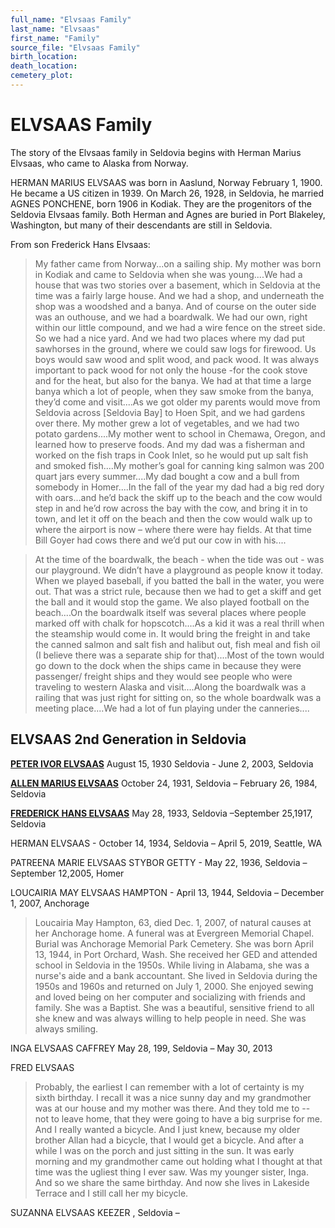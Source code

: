 ```yaml
---
full_name: "Elvsaas Family"
last_name: "Elvsaas"
first_name: "Family"
source_file: "Elvsaas Family"
birth_location:
death_location:
cemetery_plot: 
---
```

# ELVSAAS Family

The story of the Elvsaas family in Seldovia begins with Herman Marius Elvsaas, who came to Alaska from Norway.

HERMAN MARIUS ELVSAAS was born in Aaslund, Norway February 1, 1900. He became a US citizen in 1939. On March 26, 1928, in Seldovia,  he married AGNES PONCHENE, born 1906 in Kodiak. They are the progenitors of the Seldovia Elvsaas family. Both Herman and Agnes are buried in Port Blakeley, Washington, but many of their descendants are still in Seldovia.

From son Frederick Hans Elvsaas: 
> My father came from Norway...on a sailing ship. My mother was born in Kodiak and came to Seldovia when she was young....We had a house that was two stories over a basement, which in Seldovia at the time was a fairly large house.    And  we  had  a  shop,  and  underneath  the  shop  was  a  woodshed  and  a banya.  And of course on the outer side was an outhouse, and we had a boardwalk.  We had our own, right within our little compound, and we had a wire fence on the street side.  So we had a nice yard.  And we had two places where my dad put sawhorses in the ground, where we could saw logs for firewood.    Us boys would  saw  wood  and  split wood, and pack wood.  It was always important to pack wood for not only the house -for the cook stove and for the heat, but also for the banya.  We had at that time a large banya which a lot of people, when they saw smoke from the banya, they’d come and visit....As we got older my parents would move from Seldovia across [Seldovia Bay] to Hoen Spit, and we had gardens over there.  My mother grew a lot of vegetables, and we had two potato gardens....My mother went to school in Chemawa, Oregon, and learned how to preserve foods.  And my dad was a fisherman and worked on the fish traps in Cook Inlet, so he would put up salt fish and smoked fish....My mother’s goal for canning king salmon was 200 quart jars every summer....My dad bought a cow and a bull from somebody in Homer....In the fall of the year my dad had a big red dory with oars...and he’d back the skiff up to the beach and the cow would step in and he’d row across the bay with the cow, and bring it in to town, and let it off on the beach and then the cow would walk up to where the airport is now – where there were hay fields.  At that time Bill Goyer had cows there and we’d put our cow in with his....

> At  the  time  of  the  boardwalk,  the  beach  -  when  the  tide  was  out  -  was  our playground.  We didn’t have a playground as people know it today.  When we played baseball, if you batted the ball in the water, you were out.  That was a strict rule, because then we had to get a skiff and get the ball and it would stop the game.  We also played football on the beach....On the boardwalk itself was several places where people marked off with chalk for hopscotch....As a kid it was a real thrill when the steamship would come in.  It would bring the freight in and take the canned salmon and salt fish and halibut out, fish meal and fish oil (I believe there was a separate ship for that)....Most of the town would go down to the dock when the ships came in because they were passenger/ freight  ships  and  they  would  see  people  who  were  traveling  to  western  Alaska  and visit....Along the boardwalk was a railing that was just right for sitting on, so the whole boardwalk was a meeting place....We had a lot of fun playing under the canneries....

## ELVSAAS 2nd Generation in Seldovia

[**PETER IVOR ELVSAAS**](../_people/Elvsass_Peter_I_Sr.md)  August 15, 1930 Seldovia - June 2, 2003, Seldovia

[**ALLEN MARIUS ELVSAAS**](../_people/Elvsass_Allen_Marius.md)  October 24, 1931, Seldovia – February 26, 1984, Seldovia

[**FREDERICK HANS ELVSAAS**](../_people/Elvsaas_Fred_Hans.md)
May 28, 1933, Seldovia –September 25,1917, Seldovia

HERMAN ELVSAAS - October 14, 1934, Seldovia – April 5, 2019, Seattle, WA

PATREENA MARIE ELVSAAS STYBOR GETTY - May 22, 1936, Seldovia –September 12,2005, Homer

LOUCAIRIA MAY ELVSAAS HAMPTON - April 13, 1944, Seldovia – December 1, 2007, Anchorage
> Loucairia May Hampton, 63, died Dec. 1, 2007, of natural causes at her Anchorage home. A funeral was at Evergreen Memorial Chapel. Burial was Anchorage Memorial Park Cemetery.  She was born April 13, 1944, in Port Orchard, Wash. She received her GED and attended school in Seldovia in the 1950s. While living in Alabama, she was a nurse's aide and a bank accountant. She lived in Seldovia during the 1950s and 1960s and returned on July 1, 2000. She enjoyed sewing and loved being on her computer and socializing with friends and family. She was a Baptist. She was a beautiful, sensitive friend to all she knew and was always willing to help people in need. She was always smiling.

INGA ELVSAAS CAFFREY
May 28, 199, Seldovia – May 30, 2013

FRED ELVSAAS
> Probably, the earliest I can remember with a lot of certainty is my sixth birthday. I recall it was a nice sunny day and my grandmother was at our house and my mother was there. And they told me to -- not to leave home, that they were going to have a big surprise for me. And I really wanted a bicycle. And I just knew, because my older brother Allan had a bicycle, that I would get a bicycle. And after a while I was on the porch and just sitting in the sun. It was early morning and my grandmother came out holding what I thought at that time was the ugliest thing I ever saw. Was my younger sister, Inga. And so we share the same birthday. And now she lives in Lakeside Terrace and I still call her my bicycle.

SUZANNA ELVSAAS KEEZER
, Seldovia – 
